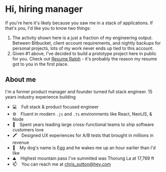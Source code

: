# Hi, hiring manager

If you're here it's likely because you saw me in a stack of applications. If that's you, I'd like you to know two things:
1. The activity shown here is a just a fraction of my engineering output. Between Bitbucket, client account requirements, and nightly backups for personal projects, lots of my work never ends up tied to this account.
2. Given #1 above, I've decided to build a prototype project here in public for you. Check out [Resume Ralph](https://github.com/christophersutton/resume-ralph) - it's probably the reason my resume got to you in the first place. 

## About me

I'm a former product manager and founder turned full stack engineer. 15 years industry experience building 

- 💻 Full stack & product focused engineer 
- ⚙️ Fluent in modern `.js` and `.ts` environments like React, NextJS, & Node
- 🤝 Spent years leading large cross-functional teams to ship software customers love
- 🖍️ Designed UX experiences for A/B tests that brought in millions in revenue
- 🐶 My dog's name is Egg and he wakes me up an hour earlier than I'd like
- ⛰️ Highest mountain pass I've summited was Thorung La at 17,769 ft
- 📫 You can reach me at chris_sutton@hey.com
